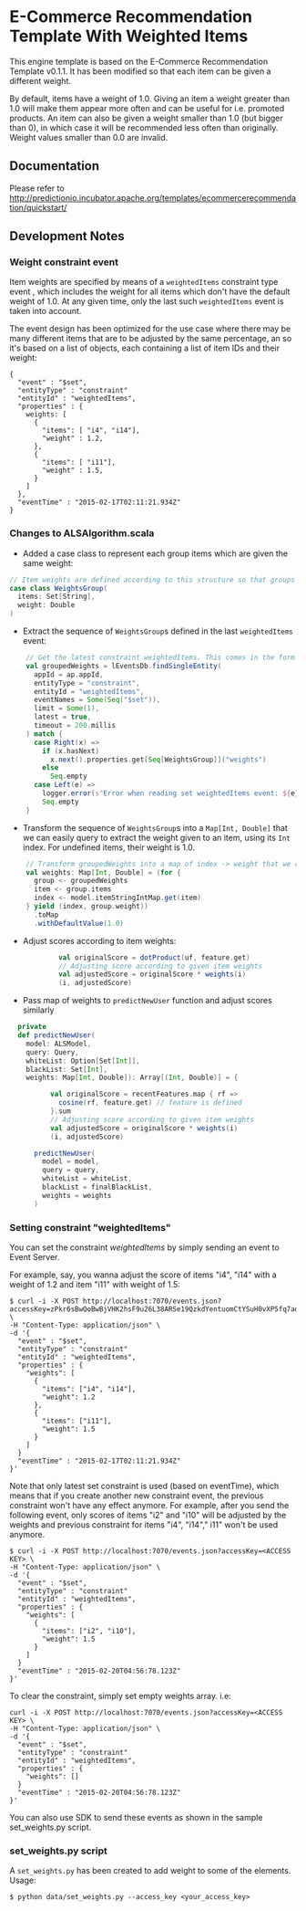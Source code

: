 # E-Commerce Recommendation Template With Weighted Items

This engine template is based on the E-Commerce Recommendation Template v0.1.1. It has been modified so that
each item can be given a different weight.

By default, items have a weight of 1.0. Giving an item a weight greater than
1.0 will make them appear more often and can be useful for i.e. promoted products. An item can also be given
a weight smaller than 1.0 (but bigger than 0), in which case it will be recommended less often than originally. Weight
values smaller than 0.0 are invalid.

## Documentation

Please refer to http://predictionio.incubator.apache.org/templates/ecommercerecommendation/quickstart/

## Development Notes

### Weight constraint event

Item weights are specified by means of a `weightedItems` constraint type event , which includes the weight for all items
which don't have the default weight of 1.0. At any given time, only the last such `weightedItems` event is taken into
account.

The event design has been optimized for the use case where there may be many different items that are to be adjusted
by the same percentage, an so it's based on a list of objects, each containing a list of item IDs and their weight:

```
{
  "event" : "$set",
  "entityType" : "constraint"
  "entityId" : "weightedItems",
  "properties" : {
    weights: [
      {  
        "items": [ "i4", "i14"],
        "weight" : 1.2,
      },
      {
        "items": [ "i11"],
        "weight" : 1.5,
      }
    ]
  },
  "eventTime" : "2015-02-17T02:11:21.934Z"
}
```

### Changes to ALSAlgorithm.scala

* Added a case class to represent each group items which are given the same weight:

```scala
// Item weights are defined according to this structure so that groups of items can be easily changed together
case class WeightsGroup(
  items: Set[String],
  weight: Double
)
```

* Extract the sequence of `WeightsGroup`s defined in the last `weightedItems` event:

```scala
    // Get the latest constraint weightedItems. This comes in the form of a sequence of WeightsGroup
    val groupedWeights = lEventsDb.findSingleEntity(
      appId = ap.appId,
      entityType = "constraint",
      entityId = "weightedItems",
      eventNames = Some(Seq("$set")),
      limit = Some(1),
      latest = true,
      timeout = 200.millis
    ) match {
      case Right(x) =>
        if (x.hasNext)
          x.next().properties.get[Seq[WeightsGroup]]("weights")
        else
          Seq.empty
      case Left(e) =>
        logger.error(s"Error when reading set weightedItems event: ${e}")
        Seq.empty
    }
```

* Transform the sequence of `WeightsGroup`s into a `Map[Int, Double]` that we can easily query to extract the weight
given to an item, using its `Int` index. For undefined items, their weight is 1.0.

```scala
    // Transform groupedWeights into a map of index -> weight that we can easily query
    val weights: Map[Int, Double] = (for {
      group <- groupedWeights
      item <- group.items
      index <- model.itemStringIntMap.get(item)
    } yield (index, group.weight))
      .toMap
      .withDefaultValue(1.0)
```

* Adjust scores according to item weights:

```scala
            val originalScore = dotProduct(uf, feature.get)
            // Adjusting score according to given item weights
            val adjustedScore = originalScore * weights(i)
            (i, adjustedScore)
```

* Pass map of weights to `predictNewUser` function and adjust scores similarly

```scala
  private
  def predictNewUser(
    model: ALSModel,
    query: Query,
    whiteList: Option[Set[Int]],
    blackList: Set[Int],
    weights: Map[Int, Double]): Array[(Int, Double)] = {
```

```scala
          val originalScore = recentFeatures.map { rf =>
            cosine(rf, feature.get) // feature is defined
          }.sum
          // Adjusting score according to given item weights
          val adjustedScore = originalScore * weights(i)
          (i, adjustedScore)
```

```scala
      predictNewUser(
        model = model,
        query = query,
        whiteList = whiteList,
        blackList = finalBlackList,
        weights = weights
      )
```

### Setting constraint "weightedItems"

You can set the constraint *weightedItems* by simply sending an event to Event Server.

For example, say, you wanna adjust the score of items "i4", "i14" with a weight of 1.2 and item "i11" with weight of 1.5:

```
$ curl -i -X POST http://localhost:7070/events.json?accessKey=zPkr6sBwQoBwBjVHK2hsF9u26L38ARSe19QzkdYentuomCtYSuH0vXP5fq7advo4 \
-H "Content-Type: application/json" \
-d '{
  "event" : "$set",
  "entityType" : "constraint"
  "entityId" : "weightedItems",
  "properties" : {
    "weights": [
      {
        "items": ["i4", "i14"],
        "weight": 1.2
      },
      {
        "items": ["i11"],
        "weight": 1.5
      }
    ]
  }
  "eventTime" : "2015-02-17T02:11:21.934Z"
}'
```

Note that only latest set constraint is used (based on eventTime), which means that if you create another new constraint event, the previous constraint won't have any effect anymore. For example, after you send the following event, only scores of items "i2" and "i10" will be adjusted by the weights and previous constraint for items "i4", "i14"," i11" won't be used anymore.

```
$ curl -i -X POST http://localhost:7070/events.json?accessKey=<ACCESS KEY> \
-H "Content-Type: application/json" \
-d '{
  "event" : "$set",
  "entityType" : "constraint"
  "entityId" : "weightedItems",
  "properties" : {
    "weights": [
      {
        "items": ["i2", "i10"],
        "weight": 1.5
      }
    ]
  }
  "eventTime" : "2015-02-20T04:56:78.123Z"
}'
```

To clear the constraint, simply set empty weights array. i.e:

```
curl -i -X POST http://localhost:7070/events.json?accessKey=<ACCESS KEY> \
-H "Content-Type: application/json" \
-d '{
  "event" : "$set",
  "entityType" : "constraint"
  "entityId" : "weightedItems",
  "properties" : {
    "weights": []
  }
  "eventTime" : "2015-02-20T04:56:78.123Z"
}'
```


You can also use SDK to send these events as shown in the sample set_weights.py script.

### set_weights.py script

A `set_weights.py` has been created to add weight to some of the elements. Usage:

```
$ python data/set_weights.py --access_key <your_access_key>
```
